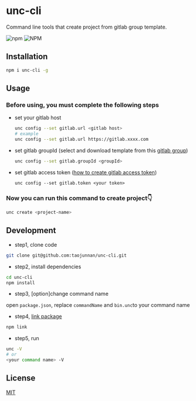 # unc-cli

Command line tools that create project from gitlab group template.

![npm](https://img.shields.io/npm/v/unc-cli?style=flat-square)  ![NPM](https://img.shields.io/npm/l/unc-cli?style=flat-square)

## Installation

```sh
npm i unc-cli -g
```

## Usage

### Before using, you must complete the following steps

+ set your gitlab host

  ```sh
  unc config --set gitlab.url <gitlab host>
  # example
  unc config --set gitlab.url https://gitlab.xxxx.com
  ```
  
+ set gitlab groupId (select and download template from this [gitlab group](https://docs.gitlab.com/ee/user/group/))
  
  ```sh
  unc config --set gitlab.groupId <groupId>
  ```
  
+ set gitlab access token ([how to create gitlab access token](https://docs.gitlab.com/ee/user/profile/personal_access_tokens.html#create-a-personal-access-token))

  ```
  unc config --set gitlab.token <your token>
  ```

### Now you can run this command to create project👇
```sh
unc create <project-name>
```

## Development

- step1, clone code

```sh
git clone git@github.com:taojunnan/unc-cli.git
```

- step2, install dependencies

```sh
cd unc-cli
npm install
```

- step3, [option]change command name  

open `package.json`, replace `commandName` and `bin.unc`to your command name  

- step4, [link package](https://docs.npmjs.com/cli/v6/commands/npm-link)

```sh
npm link
```

- step5, run

```sh
unc -V
# or
<your command name> -V
```




## License

[MIT](./LICENSE)
